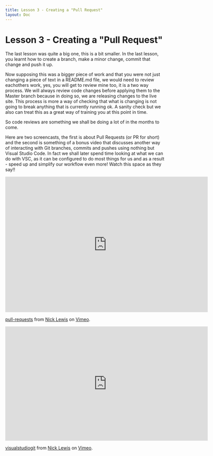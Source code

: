 ```yaml
---
title: Lesson 3 - Creating a "Pull Request"
layout: Doc
---
```


# Lesson 3 - Creating a "Pull Request"

The last lesson was quite a big one, this is a bit smaller. In the last lesson, you learnt how to create a branch, make a minor change, commit that change and push it up.

Now supposing this was a bigger piece of work and that you were not just changing a piece of text in a README.md file, we would need to review eachothers work, yes, you will get to review mine too, it is a two way process. 
We will always review code changes before applying them to the Master branch because in doing so, we are releasing changes to the live site. This process is more a way of checking that what is changing 
is not going to break anything that is currently running ok. A sanity check but we also can treat this as a great way of training you at this point in time.

So code reviews are something we shall be doing a lot of in the months to come.

Here are two screencasts, the first is about Pull Requests (or PR for short) and the second is something of a bonus video that discusses another way of interacting with Git branches, commits and pushes using nothing but Visual Studio Code. In fact we shall later spend time looking at what we can do with VSC, as it can be configured to do most things for us and as a result - speed up and simplify our workflow even more! Watch this space as they say!!

<iframe src="https://player.vimeo.com/video/188433707" width="640" height="427" frameborder="0" webkitallowfullscreen="true" mozallowfullscreen"true" allowfullscreen"true"></iframe>
<p><a href="https://vimeo.com/188433707">pull-requests</a> from <a href="https://vimeo.com/nicklewis">Nick Lewis</a> on <a href="https://vimeo.com">Vimeo</a>.</p>

<iframe src="https://player.vimeo.com/video/188435293" width="640" height="360" frameborder="0" webkitallowfullscreen="true" mozallowfullscreen"true" allowfullscreen"true"></iframe>
<p><a href="https://vimeo.com/188435293">visualstudiogit</a> from <a href="https://vimeo.com/nicklewis">Nick Lewis</a> on <a href="https://vimeo.com">Vimeo</a>.</p>